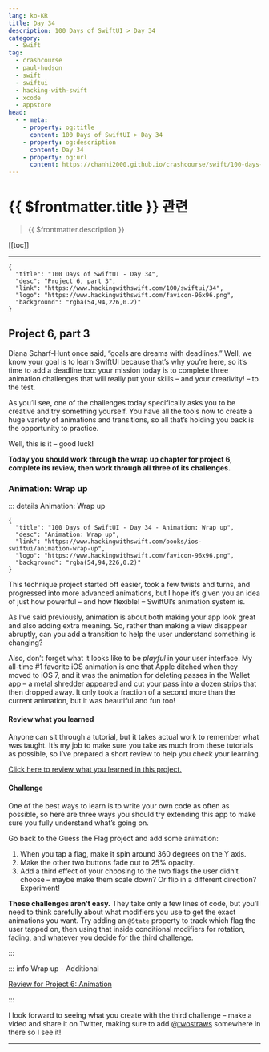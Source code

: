 ```yaml
---
lang: ko-KR
title: Day 34
description: 100 Days of SwiftUI > Day 34
category:
  - Swift
tag: 
  - crashcourse
  - paul-hudson
  - swift
  - swiftui
  - hacking-with-swift
  - xcode
  - appstore
head:
  - - meta:
    - property: og:title
      content: 100 Days of SwiftUI > Day 34
    - property: og:description
      content: Day 34
    - property: og:url
      content: https://chanhi2000.github.io/crashcourse/swift/100-days-of-swiftui/34.html
---
```


# {{ $frontmatter.title }} 관련

> {{ $frontmatter.description }}

[[toc]]

---

```component VPCard
{
  "title": "100 Days of SwiftUI - Day 34",
  "desc": "Project 6, part 3",
  "link": "https://www.hackingwithswift.com/100/swiftui/34",
  "logo": "https://www.hackingwithswift.com/favicon-96x96.png",
  "background": "rgba(54,94,226,0.2)"
}
```

## Project 6, part 3

Diana Scharf-Hunt once said, “goals are dreams with deadlines.” Well, we know your goal is to learn SwiftUI because that’s why you’re here, so it’s time to add a deadline too: your mission today is to complete three animation challenges that will really put your skills – and your creativity! – to the test.

As you’ll see, one of the challenges today specifically asks you to be creative and try something yourself. You have all the tools now to create a huge variety of animations and transitions, so all that’s holding you back is the opportunity to practice.

Well, this is it – good luck!

__Today you should work through the wrap up chapter for project 6, complete its review, then work through all three of its challenges.__

### Animation: Wrap up

::: details Animation: Wrap up

```component VPCard
{
  "title": "100 Days of SwiftUI - Day 34 - Animation: Wrap up",
  "desc": "Animation: Wrap up",
  "link": "https://www.hackingwithswift.com/books/ios-swiftui/animation-wrap-up",
  "logo": "https://www.hackingwithswift.com/favicon-96x96.png",
  "background": "rgba(54,94,226,0.2)"
}
```
  
  

This technique project started off easier, took a few twists and turns, and progressed into more advanced animations, but I hope it’s given you an idea of just how powerful – and how flexible! – SwiftUI’s animation system is.

As I’ve said previously, animation is about both making your app look great and also adding extra meaning. So, rather than making a view disappear abruptly, can you add a transition to help the user understand something is changing?

Also, don’t forget what it looks like to be _playful_ in your user interface. My all-time #1 favorite iOS animation is one that Apple ditched when they moved to iOS 7, and it was the animation for deleting passes in the Wallet app – a metal shredder appeared and cut your pass into a dozen strips that then dropped away. It only took a fraction of a second more than the current animation, but it was beautiful and fun too!

#### Review what you learned

Anyone can sit through a tutorial, but it takes actual work to remember what was taught. It’s my job to make sure you take as much from these tutorials as possible, so I’ve prepared a short review to help you check your learning.

[Click here to review what you learned in this project.][animation]

#### Challenge

One of the best ways to learn is to write your own code as often as possible, so here are three ways you should try extending this app to make sure you fully understand what’s going on.

Go back to the Guess the Flag project and add some animation:

1. When you tap a flag, make it spin around 360 degrees on the Y axis.
2. Make the other two buttons fade out to 25% opacity.
3. Add a third effect of your choosing to the two flags the user didn’t choose – maybe make them scale down? Or flip in a different direction? Experiment!

__These challenges aren’t easy.__ They take only a few lines of code, but you’ll need to think carefully about what modifiers you use to get the exact animations you want. Try adding an `@State` property to track which flag the user tapped on, then using that inside conditional modifiers for rotation, fading, and whatever you decide for the third challenge.

:::

::: info Wrap up - Additional

[Review for Project 6: Animation][animation]

:::

I look forward to seeing what you create with the third challenge – make a video and share it on Twitter, making sure to add [@twostraws](https://twitter.com/twostraws) somewhere in there so I see it!

---

<TagLinks />

[animation]: https://www.hackingwithswift.com/review/ios-swiftui/animation